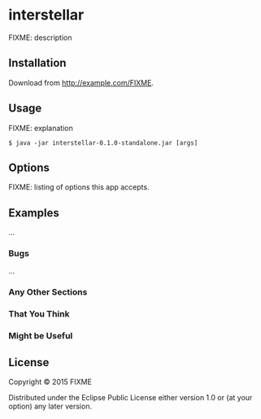 # interstellar

FIXME: description

## Installation

Download from http://example.com/FIXME.

## Usage

FIXME: explanation

    $ java -jar interstellar-0.1.0-standalone.jar [args]

## Options

FIXME: listing of options this app accepts.

## Examples

...

### Bugs

...

### Any Other Sections
### That You Think
### Might be Useful

## License

Copyright © 2015 FIXME

Distributed under the Eclipse Public License either version 1.0 or (at
your option) any later version.
